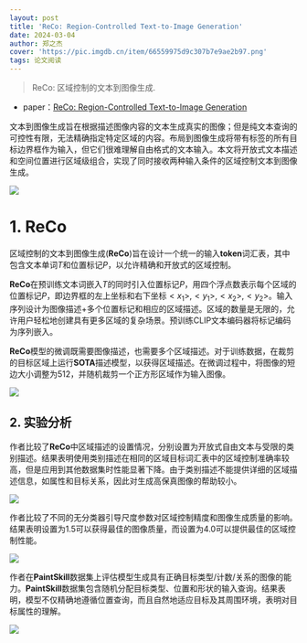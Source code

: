 ```yaml
---
layout: post
title: 'ReCo: Region-Controlled Text-to-Image Generation'
date: 2024-03-04
author: 郑之杰
cover: 'https://pic.imgdb.cn/item/66559975d9c307b7e9ae2b97.png'
tags: 论文阅读
---
```


> ReCo: 区域控制的文本到图像生成.

- paper：[ReCo: Region-Controlled Text-to-Image Generation](https://arxiv.org/abs/2211.15518)

文本到图像生成旨在根据描述图像内容的文本生成真实的图像；但是纯文本查询的可控性有限，无法精确指定特定区域的内容。布局到图像生成将带有标签的所有目标边界框作为输入，但它们很难理解自由格式的文本输入。本文将开放式文本描述和空间位置进行区域级组合，实现了同时接收两种输入条件的区域控制文本到图像生成。

![](https://pic.imgdb.cn/item/6656f815d9c307b7e91e1e0f.png)

# 1. ReCo

区域控制的文本到图像生成(**ReCo**)旨在设计一个统一的输入**token**词汇表，其中包含文本单词$T$和位置标记$P$，以允许精确和开放式的区域控制。

**ReCo**在预训练文本词嵌入$T$的同时引入位置标记$P$，用四个浮点数表示每个区域的位置标记$P$，即边界框的左上坐标和右下坐标$<x_1>,<y_1>,<x_2>,<y_2>$。输入序列设计为图像描述+多个位置标记和相应的区域描述。区域的数量是无限的，允许用户轻松地创建具有更多区域的复杂场景。预训练CLIP文本编码器将标记编码为序列嵌入。

**ReCo**模型的微调既需要图像描述，也需要多个区域描述。对于训练数据，在裁剪的目标区域上运行**SOTA**描述模型，以获得区域描述。在微调过程中，将图像的短边大小调整为512，并随机裁剪一个正方形区域作为输入图像。

![](https://pic.imgdb.cn/item/665d8eb75e6d1bfa05f3a4ea.png)

## 2. 实验分析

作者比较了**ReCo**中区域描述的设置情况，分别设置为开放式自由文本与受限的类别描述。结果表明使用类别描述在相同的区域目标词汇表中的区域控制准确率较高，但是应用到其他数据集时性能显著下降。由于类别描述不能提供详细的区域描述信息，如属性和目标关系，因此对生成高保真图像的帮助较小。

![](https://pic.imgdb.cn/item/665e85d75e6d1bfa05d82587.png)

作者比较了不同的无分类器引导尺度参数对区域控制精度和图像生成质量的影响。结果表明设置为1.5可以获得最佳的图像质量，而设置为4.0可以提供最佳的区域控制性能。

![](https://pic.imgdb.cn/item/665e86565e6d1bfa05d88bbd.png)

作者在**PaintSkill**数据集上评估模型生成具有正确目标类型/计数/关系的图像的能力。**PaintSkill**数据集包含随机分配目标类型、位置和形状的输入查询。结果表明，模型不仅精确地遵循位置查询，而且自然地适应目标及其周围环境，表明对目标属性的理解。

![](https://pic.imgdb.cn/item/665ec3055e6d1bfa051cdb3f.png)



